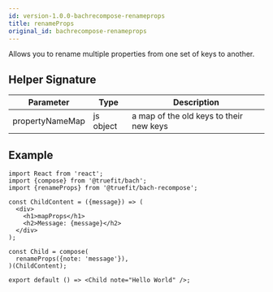 ```yaml
---
id: version-1.0.0-bachrecompose-renameprops
title: renameProps
original_id: bachrecompose-renameprops
---
```


Allows you to rename multiple properties from one set of keys to another.

## Helper Signature

| Parameter       | Type      | Description                             |
| --------------- | --------- | --------------------------------------- |
| propertyNameMap | js object | a map of the old keys to their new keys |

## Example

```
import React from 'react';
import {compose} from '@truefit/bach';
import {renameProps} from '@truefit/bach-recompose';

const ChildContent = ({message}) => (
  <div>
    <h1>mapProps</h1>
    <h2>Message: {message}</h2>
  </div>
);

const Child = compose(
  renameProps({note: 'message'}),
)(ChildContent);

export default () => <Child note="Hello World" />;
```
